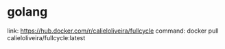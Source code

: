 # golang

link: https://hub.docker.com/r/calieloliveira/fullcycle
command: docker pull calieloliveira/fullcycle:latest
